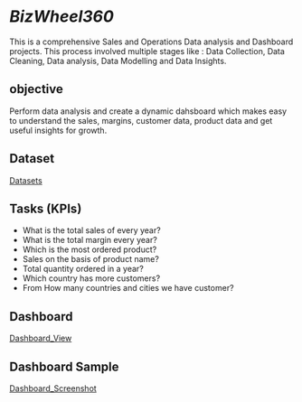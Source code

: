 # *BizWheel360* 

This is a comprehensive Sales and Operations Data analysis and Dashboard projects. This process involved multiple stages like : Data Collection, Data Cleaning, Data analysis, Data Modelling and Data Insights.

## objective

Perform data analysis and create a dynamic dahsboard which makes easy to understand the sales, margins, customer data, product data and get useful insights for growth.  

## Dataset

[Datasets](classic_models_dataset)

## Tasks (KPIs)
   - What is the total sales of every year?
   - What is the total margin every year?
   - Which is the most ordered product?
   - Sales on the basis of product name?
   - Total quantity ordered in a year?
   - Which country has more customers?
   - From How many countries and cities we have customer?

## Dashboard
[Dashboard_View](https://github.com/Harshb2004/BizInsights360/blob/master/Dashboard%20data.pbix)

## Dashboard Sample

[Dashboard_Screenshot](https://github.com/Harshb2004/BizInsights360/blob/master/Dashboard%20Scrsht.jpg)



